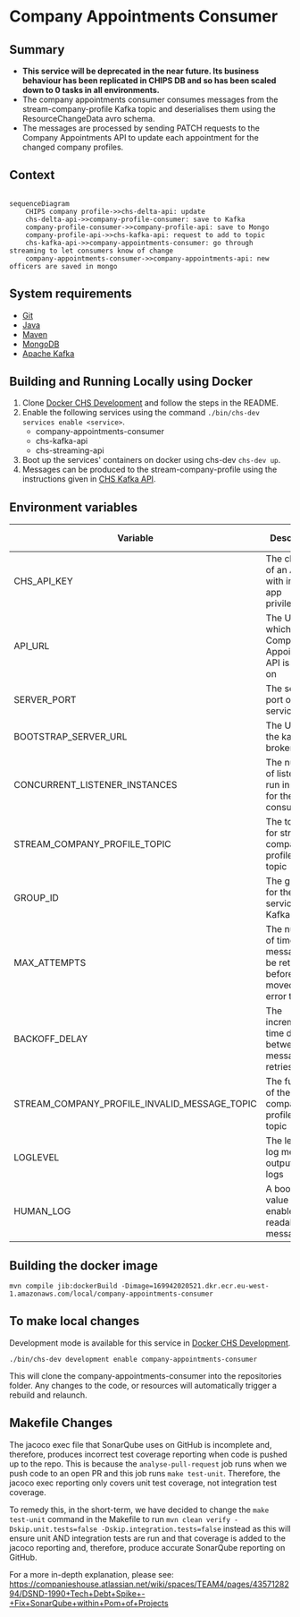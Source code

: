 # Company Appointments Consumer

## Summary

* **This service will be deprecated in the near future. Its business behaviour has been replicated in CHIPS DB and so has been scaled down to
  0 tasks in all environments.**
* The company appointments consumer consumes messages from the stream-company-profile Kafka topic and deserialises them
  using the ResourceChangeData avro schema.
* The messages are processed by sending PATCH requests to the Company Appointments API to update each appointment
  for the changed company profiles.

## Context

```mermaid

sequenceDiagram
    CHIPS company profile->>chs-delta-api: update
    chs-delta-api->>company-profile-consumer: save to Kafka
    company-profile-consumer->>company-profile-api: save to Mongo
    company-profile-api->>chs-kafka-api: request to add to topic
    chs-kafka-api->>company-appointments-consumer: go through streaming to let consumers know of change
    company-appointments-consumer->>company-appointments-api: new officers are saved in mongo
```

## System requirements

* [Git](https://git-scm.com/downloads)
* [Java](http://www.oracle.com/technetwork/java/javase/downloads)
* [Maven](https://maven.apache.org/download.cgi)
* [MongoDB](https://www.mongodb.com/)
* [Apache Kafka](https://kafka.apache.org/)

## Building and Running Locally using Docker

1. Clone [Docker CHS Development](https://github.com/companieshouse/docker-chs-development) and follow the steps in the
   README.
2. Enable the following services using the command `./bin/chs-dev services enable <service>`.
    * company-appointments-consumer
    * chs-kafka-api
    * chs-streaming-api
3. Boot up the services' containers on docker using chs-dev `chs-dev up`.
4. Messages can be produced to the stream-company-profile using the instructions given in
   [CHS Kafka API](https://github.com/companieshouse/chs-kafka-api).

## Environment variables

| Variable                                     | Description                                                                         | Example (from docker-chs-development)                        |
|----------------------------------------------|-------------------------------------------------------------------------------------|--------------------------------------------------------------|
| CHS_API_KEY                                  | The client ID of an API key with internal app privileges                            | abc123def456ghi789                                           |
| API_URL                                      | The URL which the Company Appointments API is hosted on                             | http://api.chs.local:4001                                    |
| SERVER_PORT                                  | The server port of this service                                                     | 9090                                                         |
| BOOTSTRAP_SERVER_URL                         | The URL to the kafka broker                                                         | kafka:9092                                                   |
| CONCURRENT_LISTENER_INSTANCES                | The number of listeners run in parallel for the consumer                            | 1                                                            |
| STREAM_COMPANY_PROFILE_TOPIC                 | The topic ID for stream company profile kafka topic                                 | stream-company-profile                                       |
| GROUP_ID                                     | The group ID for the services Kafka topics                                          | company-appointments-consumer                                |
| MAX_ATTEMPTS                                 | The number of times a message will be retried before being moved to the error topic | 5                                                            |
| BACKOFF_DELAY                                | The incremental time delay between message retries                                  | 100                                                          |
| STREAM_COMPANY_PROFILE_INVALID_MESSAGE_TOPIC | The full name of the stream company profile invalid topic                           | stream-company-profile-company-appointments-consumer-invalid |
| LOGLEVEL                                     | The level of log messages output to the logs                                        | debug                                                        |
| HUMAN_LOG                                    | A boolean value to enable more readable log messages                                | 1                                                            |

## Building the docker image

    mvn compile jib:dockerBuild -Dimage=169942020521.dkr.ecr.eu-west-1.amazonaws.com/local/company-appointments-consumer

## To make local changes

Development mode is available for this service
in [Docker CHS Development](https://github.com/companieshouse/docker-chs-development).

    ./bin/chs-dev development enable company-appointments-consumer

This will clone the company-appointments-consumer into the repositories folder. Any changes to the code, or resources will
automatically trigger a rebuild and relaunch.

## Makefile Changes

The jacoco exec file that SonarQube uses on GitHub is incomplete and, therefore, produces incorrect test coverage
reporting when code is pushed up to the repo. This is because the `analyse-pull-request` job runs when we push code to an open PR
and this job runs `make test-unit`.
Therefore, the jacoco exec reporting only covers unit test coverage, not integration test coverage.

To remedy this, in the
short-term, we have decided to change the `make test-unit` command in the Makefile to run
`mvn clean verify -Dskip.unit.tests=false -Dskip.integration.tests=false` instead as this
will ensure unit AND integration tests are run and that coverage is added to the jacoco reporting and, therefore, produce accurate
SonarQube reporting on GitHub.

For a more in-depth explanation, please
see: https://companieshouse.atlassian.net/wiki/spaces/TEAM4/pages/4357128294/DSND-1990+Tech+Debt+Spike+-+Fix+SonarQube+within+Pom+of+Projects
